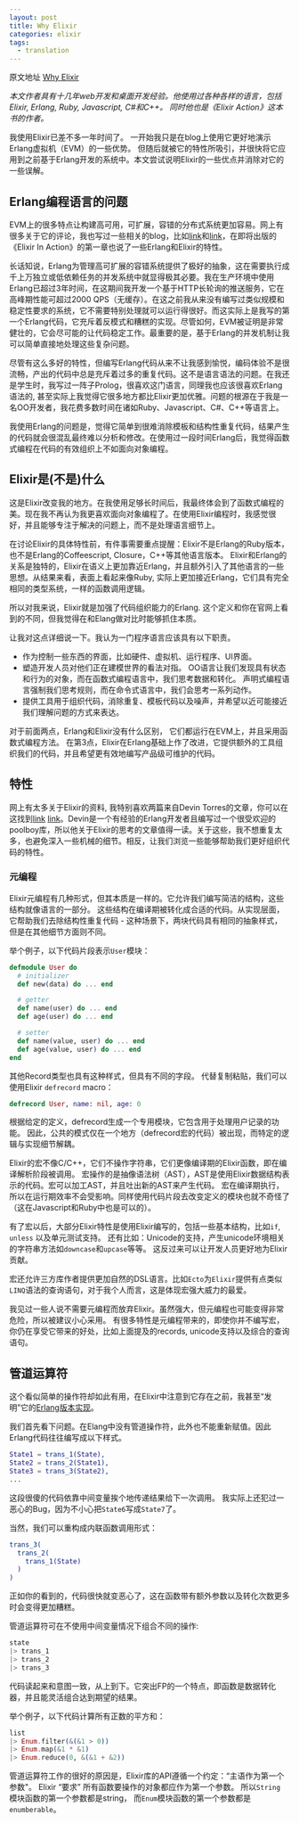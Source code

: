 ```yaml
---
layout: post
title: Why Elixir
categories: elixir
tags:
  - translation
---
```


原文地址 [Why Elixir](http://theerlangelist.com/article/why_elixir)


*本文作者具有十几年web开发和桌面开发经验。他使用过各种各样的语言，包括 Elixir, Erlang, Ruby, Javascript, C#和C++。 同时他也是《Elixir Action》这本书的作者。*


我使用Elixir已差不多一年时间了。 一开始我只是在blog上使用它更好地演示Erlang虚拟机（EVM）的一些优势。 但随后就被它的特性所吸引，并很快将它应用到之前基于Erlang开发的系统中。本文尝试说明Elixir的一些优点并消除对它的一些误解。


## Erlang编程语言的问题


EVM上的很多特点让构建高可用，可扩展，容错的分布式系统更加容易。网上有很多关于它的评论，我也写过一些相关的blog，比如[link](http://theerlangelist.blogspot.com/2012/12/yet-another-introduction-to-erlang.html)和[link](http://theerlangelist.blogspot.com/2013/01/erlang-based-server-systems.html)，在即将出版的《Elixir In Action》的第一章也说了一些Erlang和Elixir的特性。


长话知说，Erlang为管理高可扩展的容错系统提供了极好的抽象，这在需要执行成千上万独立或低依赖任务的并发系统中就显得极其必要。我在生产环境中使用Erlang已超过3年时间，在这期间我开发一个基于HTTP长轮询的推送服务，它在高峰期性能可超过2000 QPS（无缓存）。在这之前我从来没有编写过类似规模和稳定性要求的系统，它不需要特别处理就可以运行得很好。而这实际上是我写的第一个Erlang代码，它充斥着反模式和糟糕的实现。尽管如何，EVM被证明是非常健壮的，它会尽可能的让代码稳定工作。最重要的是，基于Erlang的并发机制让我可以简单直接地处理这些复杂问题。

尽管有这么多好的特性，但编写Erlang代码从来不让我感到愉悦，编码体验不是很流畅，产出的代码中总是充斥着过多的重复代码。这不是语言语法的问题。在我还是学生时，我写过一阵子Prolog，很喜欢这门语言，同理我也应该很喜欢Erlang语法的, 甚至实际上我觉得它很多地方都比Elixir更加优雅。问题的根源在于我是一名OO开发者，我花费多数时间在诸如Ruby、Javascript、C#、C++等语言上。

我使用Erlang的问题是，觉得它简单到很难消除模板和结构性重复代码，结果产生的代码就会很混乱最终难以分析和修改。在使用过一段时间Erlang后，我觉得函数式编程在代码的有效组织上不如面向对象编程。


## Elixir是(不是)什么

这是Elixir改变我的地方。在我使用足够长时间后，我最终体会到了函数式编程的美。现在我不再认为我更喜欢面向对象编程了。在使用Elixir编程时，我感觉很好，并且能够专注于解决的问题上，而不是处理语言细节上。

在讨论Elixir的具体特性前，有件事需要重点提醒：Elixir不是Erlang的Ruby版本，也不是Erlang的Coffeescript, Closure，C++等其他语言版本。 Elixir和Erlang的关系是独特的，Elixir在语义上更加靠近Erlang，并且额外引入了其他语言的一些思想。从结果来看，表面上看起来像Ruby, 实际上更加接近Erlang，它们具有完全相同的类型系统，一样的函数调用逻辑。

所以对我来说，Elixir就是加强了代码组织能力的Erlang. 这个定义和你在官网上看到的不同，但我觉得在和Elang做对比时能够抓住本质。

让我对这点详细说一下。我认为一门程序语言应该具有以下职责。


- 作为控制一些东西的界面，比如硬件、虚拟机、运行程序、UI界面。
- 塑造开发人员对他们正在建模世界的看法对指。
  OO语言让我们发现具有状态和行为的对象，而在函数式编程语言中，我们思考数据和转化。
  声明式编程语言强制我们思考规则，而在命令式语言中，我们会思考一系列动作。
- 提供工具用于组织代码，消除重复、模板代码以及噪声，并希望以近可能接近我们理解问题的方式来表达。

对于前面两点，Erlang和Elixir没有什么区别， 它们都运行在EVM上，并且采用函数式编程方法。
在第3点，Elixir在Erlang基础上作了改进，它提供额外的工具组织我们的代码，并且希望更有效地编写产品级可维护的代码。


## 特性

网上有太多关于Elixir的资料, 我特别喜欢两篇来自Devin Torres的文章，你可以在这找到[link](http://devintorr.es/blog/2013/01/22/the-excitement-of-elixir/) [link](http://devintorr.es/blog/2013/06/11/elixir-its-not-about-syntax/)。Devin是一个有经验的Erlang开发者且编写过一个很受欢迎的poolboy库，所以他关于Elixir的思考的文章值得一读。关于这些，我不想重复太多，也避免深入一些机械的细节。相反，让我们浏览一些能够帮助我们更好组织代码的特性。


### 元编程

Elixir元编程有几种形式，但其本质是一样的。它允许我们编写简洁的结构，这些结构就像语言的一部分。 这些结构在编译期被转化成合适的代码。从实现层面，它帮助我们去除结构性重复代码 - 这种场景下，两块代码具有相同的抽象样式，但是在其他细节方面则不同。

举个例子，以下代码片段表示`User`模块：

```elixir
defmodule User do
  # initializer
  def new(data) do ... end

  # getter
  def name(user) do ... end
  def age(user) do ... end

  # setter
  def name(value, user) do ... end
  def age(value, user) do ... end
end
```

其他Record类型也具有这种样式，但具有不同的字段。 代替复制粘贴，我们可以使用Elixir `defrecord` macro：

```elixir
defrecord User, name: nil, age: 0
```

根据给定的定义，defrecord生成一个专用模块，它包含用于处理用户记录的功能。
因此，公共的模式仅在一个地方（defrecord宏的代码）被出现，而特定的逻辑与实现细节解耦。

Elixir的宏不像C/C++，它们不操作字符串，它们更像编译期的Elixir函数，即在编译解析阶段被调用。
宏操作的是抽像语法树（AST），AST是使用Elixir数据结构表示的代码。宏可以加工AST，并且吐出新的AST来产生代码。
宏在编译期执行，所以在运行期效率不会受影响。同样使用代码片段去改变定义的模块也就不奇怪了（这在Javascript和Ruby中也是可以的）。

有了宏以后，大部分Elixir特性是使用Elixir编写的，包括一些基本结构，比如`if`, `unless` 以及单元测试支持。
还有比如：Unicode的支持，产生unicode环境相关的字符串方法如`downcase`和`upcase`等等。 这反过来可以让开发人员更好地为Elixir贡献。

宏还允许三方库作者提供更加自然的DSL语言。比如`Ecto`为`Elixir`提供有点类似`LINQ`语法的查询语句，对于我个人而言，这是体现宏强大威力的最爱。

我见过一些人说不需要元编程而放弃Elixir。虽然强大，但元编程也可能变得非常危险，所以被建议小心采用。
有很多特性是元编程带来的，即使你并不编写宏，你仍在享受它带来的好处，比如上面提及的records, unicode支持以及综合的查询语句。


## 管道运算符

这个看似简单的操作符却如此有用，在Elixir中注意到它存在之前，我甚至“发明”它的[Erlang版本实现](https://github.com/sasa1978/fun_chain)。

我们首先看下问题。在Elang中没有管道操作符，此外也不能重新赋值。因此Erlang代码往往编写成以下样式。

```erlang
State1 = trans_1(State),
State2 = trans_2(State1),
State3 = trans_3(State2),
...
```

这段很傻的代码依靠中间变量挨个地传递结果给下一次调用。 我实际上还犯过一恶心的Bug，因为不小心把`State6`写成`State7`了。

当然，我们可以重构成内联函数调用形式：

```erlang
trans_3(
  trans_2(
    trans_1(State)
  )
)
```

正如你的看到的，代码很快就变恶心了，这在函数带有额外参数以及转化次数更多时会变得更加糟糕。

管道运算符可在不使用中间变量情况下组合不同的操作:

```elixir
state
|> trans_1
|> trans_2
|> trans_3
```

代码读起来和意图一致，从上到下。它突出FP的一个特点，即函数是数据转化器，并且能灵活组合达到期望的结果。


举个例子，以下代码计算所有正数的平方和：

```elixir
list
|> Enum.filter(&(&1 > 0))
|> Enum.map(&1 * &1)
|> Enum.reduce(0, &(&1 + &2))
```

管道运算符工作的很好的原因是，Elixir库的API遵循一个约定：“主语作为第一个参数"。 Elixir “要求” 所有函数要操作的对象都应作为第一个参数。 所以`String` 模块函数的第一个参数都是string， 而`Enum`模块函数的第一个参数都是`enumberable`。

